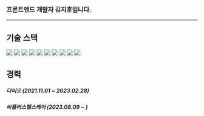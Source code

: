 ### 프론트엔드 개발자 김지훈입니다.
***

<h2>기술 스택</h2>
<p>
<img src="https://img.shields.io/badge/HTML5-E34F26?style=flat-square&amp;logo=html5&amp;logoColor=white">
<img src="https://img.shields.io/badge/CSS3-1572B6?style=flat-square&amp;logo=css3&amp;logoColor=white">
<img src="https://img.shields.io/badge/Sass-CC6699?style=flat-square&amp;logo=Sass&amp;logoColor=white">
<img src="https://img.shields.io/badge/styled components-DB7093?style=flat-square&amp;logo=styled-components&amp;logoColor=white">
<img src="https://img.shields.io/badge/JavaScript-F7DF1E?style=flat-square&amp;logo=javascript&amp;logoColor=black">
<img src="https://img.shields.io/badge/Typescript-3178C6?style=flat-square&amp;logo=Typescript&amp;logoColor=white">
<img src="https://img.shields.io/badge/React-61DAFB?style=flat-square&amp;logo=React&amp;logoColor=black">
<img src="https://img.shields.io/badge/Next.js-000000?style=flat-square&amp;logo=Next.js&amp;logoColor=white">
<img src="https://img.shields.io/badge/Node.js-339933?style=flat-square&amp;logo=Node.js&amp;logoColor=white">
<img src="https://img.shields.io/badge/Git-F05032?style=flat-square&amp;logo=git&amp;logoColor=white">
</p>

<h2>경력</h2>

##### 다비오 (2021.11.01 ~ 2023.02.28)

##### 비플러스헬스케어 (2023.08.09 ~ )
<!--
**kigpand/kigpand** is a ✨ _special_ ✨ repository because its `README.md` (this file) appears on your GitHub profile.

Here are some ideas to get you started:

- 🔭 I’m currently working on ...
- 🌱 I’m currently learning ...
- 👯 I’m looking to collaborate on ...
- 🤔 I’m looking for help with ...
- 💬 Ask me about ...
- 📫 How to reach me: ...
- 😄 Pronouns: ...
- ⚡ Fun fact: ...
-->
